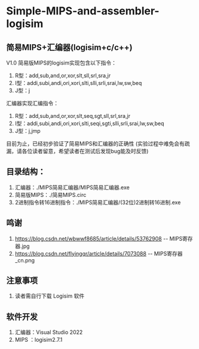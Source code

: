 # Simple-MIPS-and-assembler-logisim
简易MIPS+汇编器(logisim+c/c++)
------------------------------------
V1.0
简易版MIPS的logisim实现包含以下指令：
1. R型：add,sub,and,or,xor,slt,sll,srl,sra,jr
2. I型：addi,subi,andi,ori,xori,slti,slli,srli,srai,lw,sw,beq
3. J型：j

汇编器实现汇编指令：
1. R型：add,sub,and,or,xor,slt,seq,sgt,sll,srl,sra,jr
2. I型：addi,subi,andi,ori,xori,slti,seqi,sgti,slli,srli,srai,lw,sw,beq
3. J型：j,jmp

目前为止，已经初步验证了简易MIPS和汇编器的正确性
(实验过程中难免会有疏漏，请各位读者留意，希望读者在测试后发现bug能及时反馈)

目录结构：
------------------------------------
1. 汇编器：./MIPS简易汇编器/MIPS简易汇编器.exe
2. 简易版MIPS：./简易MIPS.circ
3. 2进制指令转16进制指令：./MIPS简易汇编器/(32位)2进制转16进制.exe

鸣谢
------------------------------------
1. https://blog.csdn.net/wbwwf8685/article/details/53762908  --  MIPS寄存器.jpg
2. https://blog.csdn.net/flyingqr/article/details/7073088  --  MIPS寄存器_cn.png

注意事项
------------------------------------
1. 读者需自行下载 Logisim 软件

软件开发
------------------------------------
1. 汇编器：Visual Studio 2022
2. MIPS ：logisim2.7.1


